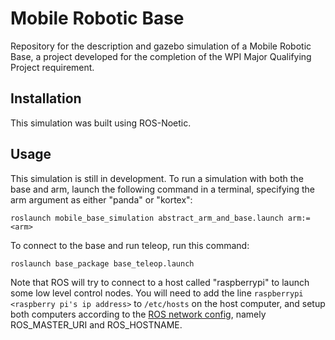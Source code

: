 # Mobile Robotic Base

Repository for the description and gazebo simulation of a Mobile Robotic Base, a project developed for the completion of the WPI Major Qualifying Project requirement.

## Installation

This simulation was built using ROS-Noetic. 

## Usage

This simulation is still in development. To run a simulation with both the base and arm, launch the following command in a terminal, specifying the arm argument as either "panda" or "kortex":

`roslaunch mobile_base_simulation abstract_arm_and_base.launch arm:=<arm>`


To connect to the base and run teleop, run this command: 

`roslaunch base_package base_teleop.launch`

Note that ROS will try to connect to a host called "raspberrypi" to launch some low level control nodes. You will need to add the line `raspberrypi <raspberry pi's ip address>` to `/etc/hosts` on the host computer, and setup both computers according to the [ROS network config](http://wiki.ros.org/ROS/NetworkSetup), namely ROS_MASTER_URI and ROS_HOSTNAME.